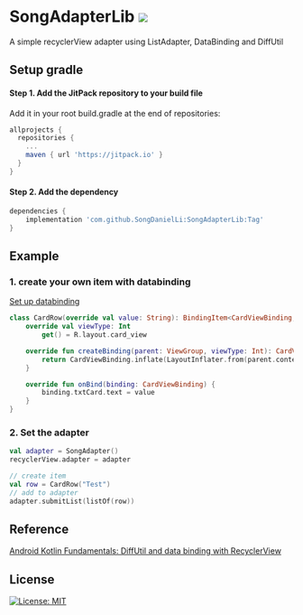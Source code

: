 # SongAdapterLib [![](https://jitpack.io/v/SongDanielLi/SongAdapterLib.svg)](https://jitpack.io/#SongDanielLi/SongAdapterLib)
A simple recyclerView adapter using ListAdapter, DataBinding and DiffUtil


## Setup gradle
#### Step 1. Add the JitPack repository to your build file
Add it in your root build.gradle at the end of repositories:
```gradle
allprojects {
  repositories {
    ...
    maven { url 'https://jitpack.io' }
  }
}

```
#### Step 2. Add the dependency
```gradle
dependencies {
    implementation 'com.github.SongDanielLi:SongAdapterLib:Tag'
}

```

## Example
### 1. create your own item with databinding
[Set up databinding](https://developer.android.com/topic/libraries/data-binding/start)

```kotlin
class CardRow(override val value: String): BindingItem<CardViewBinding, String>() {
    override val viewType: Int
        get() = R.layout.card_view

    override fun createBinding(parent: ViewGroup, viewType: Int): CardViewBinding {
        return CardViewBinding.inflate(LayoutInflater.from(parent.context), parent, false)
    }

    override fun onBind(binding: CardViewBinding) {
        binding.txtCard.text = value
    }
}
```

### 2. Set the adapter
```kotlin
val adapter = SongAdapter()
recyclerView.adapter = adapter

// create item
val row = CardRow("Test")
// add to adapter
adapter.submitList(listOf(row))
```

## Reference
[Android Kotlin Fundamentals: DiffUtil and data binding with RecyclerView](https://developer.android.com/codelabs/kotlin-android-training-diffutil-databinding#0)

## License
[![License: MIT](https://img.shields.io/badge/License-MIT-yellow.svg)](https://opensource.org/licenses/MIT)
